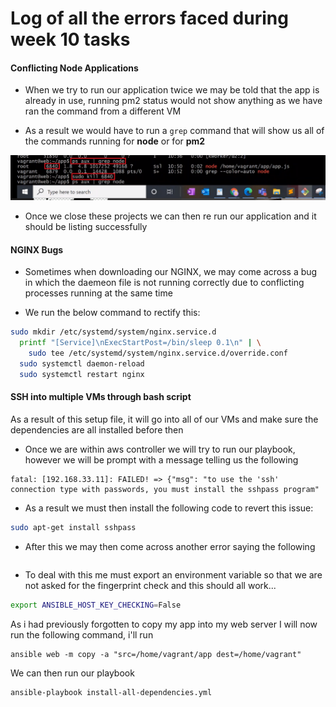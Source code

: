 # Log of all the errors faced during week 10 tasks



#### Conflicting Node Applications

- When we try to run our application twice we may be told that the app is already in use,
running pm2 status would not show anything as we have ran the command from a different VM

- As a result we would have to run a ```grep``` command that will show us all of the commands running
for **node** or for **pm2**

![](/images/Using-Grep-To-See-Node-App.png)

- Once we close these projects we can then re run our application and it should be
listing successfully


#### NGINX Bugs

- Sometimes when downloading our NGINX, we may come across a bug in which the daemeon file
is not running correctly due to conflicting processes running at the same time

- We run the below command to rectify this:

```bash
sudo mkdir /etc/systemd/system/nginx.service.d
  printf "[Service]\nExecStartPost=/bin/sleep 0.1\n" | \
    sudo tee /etc/systemd/system/nginx.service.d/override.conf
  sudo systemctl daemon-reload
  sudo systemctl restart nginx
```


#### SSH into multiple VMs through bash script


As a result of this setup file, it will go into all of our VMs and make sure the dependencies are all installed
before then


- Once we are within aws controller we will try to run our playbook, however we will be prompt with a message telling us
the following

```
fatal: [192.168.33.11]: FAILED! => {"msg": "to use the 'ssh' connection type with passwords, you must install the sshpass program"
```

- As a result we must then install the following code to revert this issue:

```bash
sudo apt-get install sshpass
```

- After this we may then come across another error saying the following

```

```
- To deal with this me must export an environment variable so that we are not asked for the fingerprint check and this should all work...

```bash
export ANSIBLE_HOST_KEY_CHECKING=False
```

As i had previously forgotten to copy my app into my web server I will now run
the following command, i'll run

```
ansible web -m copy -a "src=/home/vagrant/app dest=/home/vagrant"
```

We can then run our playbook
```
ansible-playbook install-all-dependencies.yml
```
